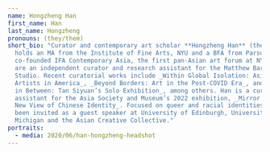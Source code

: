 ```yaml
---
name: Hongzheng Han
first_name: Han
last_name: Hongzheng
pronouns: (they/them)
short_bio: "Curator and contemporary art scholar **Hongzheng Han** (they/them)
  holds an MA from the Institute of Fine Arts, NYU and a BFA from Parsons. Han
  co-founded IFA Contemporary Asia, the first pan-Asian art forum at NYU. They
  are an independent curator and research assistant for the Matthew Barney
  Studio. Recent curatorial works include _Within Global Isolation: Asian
  Artists in America_, _Beyond Borders: Art in the Post-COVID Era_, and _Stuck
  in Between: Tan Siyuan’s Solo Exhibition_, among others. Han is a curatorial
  assistant for the Asia Society and Museum’s 2022 exhibition, _Mirror Image: A
  New View of Chinese Identity_. Focused on queer and racial identities, Han has
  been invited as a guest speaker at University of Edinburgh, University of
  Michigan and the Asian Creative Collective."
portraits:
  - media: 2020/06/han-hongzheng-headshot
---
```

